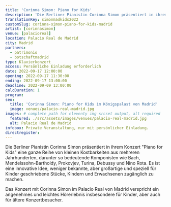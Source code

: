 ```yaml
---
title: 'Corinna Simon: Piano for Kids'
description: 'Die Berliner Pianistin Corinna Simon präsentiert in ihrem Konzert "Piano for Kids" eine ganze Reihe von kleinen Kostbarkeiten aus mehreren Jahrhunderten.'
translationKey: simonmadkids2022
customSlug: corinna-simon-piano-for-kids-madrid
artist: [corinnasimon]
venue: [palacioreal]
location: Palacio Real de Madrid
city: Madrid
partners:
  - patrimonio
  - botschaftmadrid
type: Klavierkonzert
access: Persönliche Einladung erforderlich
date: 2022-09-17 12:00:00
opening: 2022-09-17 11:30:00
ending: 2022-09-17 13:00:00
deadline: 2022-09-09 13:00:00
calcDuration: 1
program:
seo:
  title: 'Corinna Simon: Piano for Kids im Königspalast von Madrid'
  image: venues/palacio-real-madrid.jpg
images: # complete path for eleventy img srcset output, alt required
  featured: ./src/assets/images/venues/palacio-real-madrid.jpg
  alt: Palacio Real de Madrid
infobox: Private Veranstaltung, nur mit persönlicher Einladung.
directregister:
---
```


Die Berliner Pianistin Corinna Simon präsentiert in ihrem Konzert "Piano for Kids" eine ganze Reihe von kleinen Kostbarkeiten aus mehreren Jahrhunderten, darunter so bedeutende Komponisten wie Bach, Mendelssohn-Bartholdy, Prokovjev, Turina, Debussy und Nino Rota. Es ist eine innovative Idee, weniger bekannte, aber großartige und speziell für Kinder geschriebene Stücke, Kindern und Erwachsenen zugänglich zu machen.

Das Konzert mit Corinna Simon im Palacio Real von Madrid verspricht ein angenehmes und leichtes Hörerlebnis insbesondere für Kinder, aber auch für ältere Konzertbesucher.
